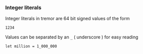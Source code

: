 
### Integer literals

Integer literals in tremor are 64 bit signed values of the form

```
1234
```

Values can be separated by an `_` ( underscore ) for easy reading

```
let million = 1_000_000
```

